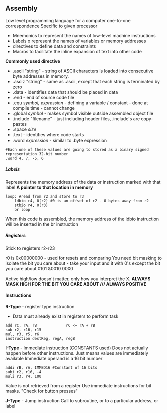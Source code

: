 ## Assembly

Low level programming language for a computer
one-to-one correspondence
Specific to given processor
- Mnemonics to represent the names of low-level machine instructions
- Labels o represent the names of variables or memory addresses
- directives to define data and constraints
- Macros to facilitate the inline expansion of text into other code

**Commonly used directive**
- .ascii "string" - string of ASCII characters is loaded into consecutive byte addresses in memory. 
- .asciz "string" - same as .ascii, except that each string is terminated by zero
- .data - identifies data that should be placed in data
- .end - end of source code file
- .equ *symbol, expression* - defining a variable / constant - done at compile time - cannot change
- .global *symbol* - makes symbol visible outside assembled object file
- .include "filename" - just including header files, .include's are copy-pastes
- .space *size*
- .text - identifies where code starts
- .word *expression* - similar to .byte expression

```assembly
#Each one of these values are going to stored as a binary signed representation 32-bit number
.word 4, 7, -5, 6
```

##### Labels
Represents the memory address of the data or instruction marked with that label
**A pointer to that location in memory**

```assembly
loop: #read from r2 and store to r3
	ldbio r4, 0(r2) #0 is an offset of r2 - 0 bytes away from r2
	stbio r4, 0(r3)
	br loop
```
When this code is assembled, the memory address of the ldbio instruction will be inserted in the br instruction

##### Registers
Stick to registers r2-r23

r0 is 0x00000000 - used for resets and comparing
You need bit masking to isolate the bit you care about - take your input and it with 0's except the bit you care about 
   0101
&0010
   00X0

Active high/low doesn't matter, only how you interpret the X.
**ALWAYS MASK HIGH FOR THE BIT YOU CARE ABOUT /// ALWAYS POSITIVE**

#### Instructions
**R-Type** - register type instruction
- Data must already exist in registers to perform task
```assembly
add rC, rA, rB             rC <= rA + rB
sub r2, r16, r15
mul, r3, r5, r6
instruction destReg, regA, regB
```

**I-Type** - Immediate instruction (CONSTANTS used)
Does not actually happen before other instructions. Just means values are immediately available 
Immediate operand is a 16 bit number
```assembly
addi rB, rA, IMMED16 #Constant of 16 bits
subi r2, r16, -4
muli r3, r4, 100
```
Value is not retrieved from a register
Use immediate instructions for bit masks. "Check for button presses"

**J-Type** - Jump instruction
Call to subroutine, or to a particular address, or label


